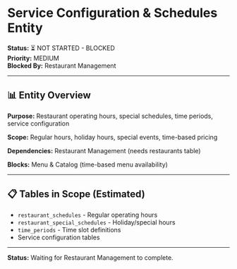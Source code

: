 # Service Configuration & Schedules Entity

**Status:** ⏳ NOT STARTED - BLOCKED  
**Priority:** MEDIUM  
**Blocked By:** Restaurant Management

---

## 📊 Entity Overview

**Purpose:** Restaurant operating hours, special schedules, time periods, service configuration

**Scope:** Regular hours, holiday hours, special events, time-based pricing

**Dependencies:** Restaurant Management (needs restaurants table)

**Blocks:** Menu & Catalog (time-based menu availability)

---

## 📋 Tables in Scope (Estimated)

- `restaurant_schedules` - Regular operating hours
- `restaurant_special_schedules` - Holiday/special hours
- `time_periods` - Time slot definitions
- Service configuration tables

---

**Status:** Waiting for Restaurant Management to complete.
